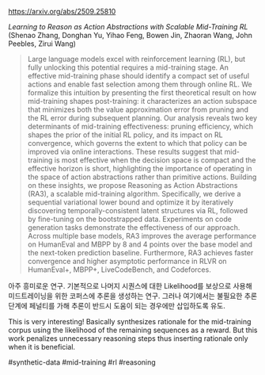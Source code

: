 https://arxiv.org/abs/2509.25810

*Learning to Reason as Action Abstractions with Scalable Mid-Training RL* (Shenao Zhang, Donghan Yu, Yihao Feng, Bowen Jin, Zhaoran Wang, John Peebles, Zirui Wang)

> Large language models excel with reinforcement learning (RL), but fully unlocking this potential requires a mid-training stage. An effective mid-training phase should identify a compact set of useful actions and enable fast selection among them through online RL. We formalize this intuition by presenting the first theoretical result on how mid-training shapes post-training: it characterizes an action subspace that minimizes both the value approximation error from pruning and the RL error during subsequent planning. Our analysis reveals two key determinants of mid-training effectiveness: pruning efficiency, which shapes the prior of the initial RL policy, and its impact on RL convergence, which governs the extent to which that policy can be improved via online interactions. These results suggest that mid-training is most effective when the decision space is compact and the effective horizon is short, highlighting the importance of operating in the space of action abstractions rather than primitive actions. Building on these insights, we propose Reasoning as Action Abstractions (RA3), a scalable mid-training algorithm. Specifically, we derive a sequential variational lower bound and optimize it by iteratively discovering temporally-consistent latent structures via RL, followed by fine-tuning on the bootstrapped data. Experiments on code generation tasks demonstrate the effectiveness of our approach. Across multiple base models, RA3 improves the average performance on HumanEval and MBPP by 8 and 4 points over the base model and the next-token prediction baseline. Furthermore, RA3 achieves faster convergence and higher asymptotic performance in RLVR on HumanEval+, MBPP+, LiveCodeBench, and Codeforces.

아주 흥미로운 연구. 기본적으로 나머지 시퀀스에 대한 Likelihood를 보상으로 사용해 미드트레이닝을 위한 코퍼스에 추론을 생성하는 연구. 그러나 여기에서는 불필요한 추론 단계에 페널티를 가해 추론이 반드시 도움이 되는 경우에만 삽입하도록 유도.

This is very interesting! Basically synthesizes rationale for the mid-training corpus using the likelihood of the remaining sequences as a reward. But this work penalizes unnecessary reasoning steps thus inserting rationale only when it is beneficial.

#synthetic-data #mid-training #rl #reasoning 